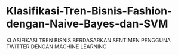 # Klasifikasi-Tren-Bisnis-Fashion-dengan-Naive-Bayes-dan-SVM
KLASIFIKASI TREN BISNIS BERDASARKAN SENTIMEN PENGGUNA TWITTER DENGAN MACHINE LEARNING
